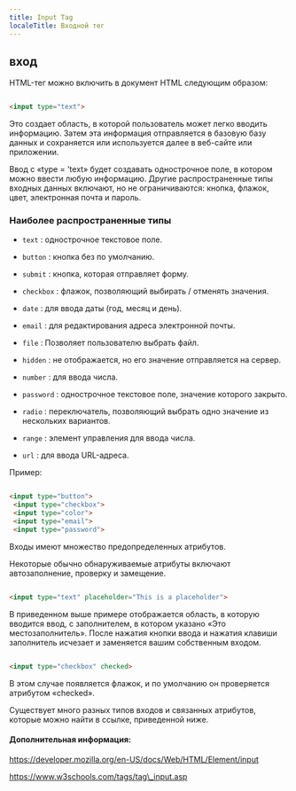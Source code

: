 ```yaml
---
title: Input Tag
localeTitle: Входной тег
---
```

## вход

HTML-тег можно включить в документ HTML следующим образом:

```html

<input type="text"> 
```

Это создает область, в которой пользователь может легко вводить информацию. Затем эта информация отправляется в базовую базу данных и сохраняется или используется далее в веб-сайте или приложении.

Ввод с «type = 'text» будет создавать однострочное поле, в котором можно ввести любую информацию. Другие распространенные типы входных данных включают, но не ограничиваются: кнопка, флажок, цвет, электронная почта и пароль.

### Наиболее распространенные типы

*   `text` : однострочное текстовое поле.
    
*   `button` : кнопка без по умолчанию.
    
*   `submit` : кнопка, которая отправляет форму.
    
*   `checkbox` : флажок, позволяющий выбирать / отменять значения.
    
*   `date` : для ввода даты (год, месяц и день).
    
*   `email` : для редактирования адреса электронной почты.
    
*   `file` : Позволяет пользователю выбрать файл.
    
*   `hidden` : не отображается, но его значение отправляется на сервер.
    
*   `number` : для ввода числа.
    
*   `password` : однострочное текстовое поле, значение которого закрыто.
    
*   `radio` : переключатель, позволяющий выбрать одно значение из нескольких вариантов.
    
*   `range` : элемент управления для ввода числа.
    
*   `url` : для ввода URL-адреса.
    

Пример:

```html

<input type="button"> 
 <input type="checkbox"> 
 <input type="color"> 
 <input type="email"> 
 <input type="password"> 
```

Входы имеют множество предопределенных атрибутов.

Некоторые обычно обнаруживаемые атрибуты включают автозаполнение, проверку и замещение.

```html

<input type="text" placeholder="This is a placeholder"> 
```

В приведенном выше примере отображается область, в которую вводится ввод, с заполнителем, в котором указано «Это местозаполнитель». После нажатия кнопки ввода и нажатия клавиши заполнитель исчезает и заменяется вашим собственным входом.

```html

<input type="checkbox" checked> 
```

В этом случае появляется флажок, и по умолчанию он проверяется атрибутом «checked».

Существует много разных типов входов и связанных атрибутов, которые можно найти в ссылке, приведенной ниже.

#### Дополнительная информация:

https://developer.mozilla.org/en-US/docs/Web/HTML/Element/input

https://www.w3schools.com/tags/tag\_input.asp